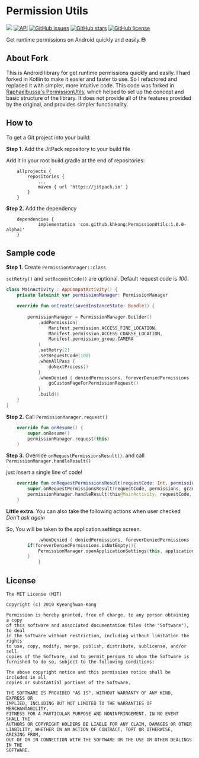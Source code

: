 # Permission Utils
[![](https://jitpack.io/v/khkong/PermissionUtils.svg)](https://jitpack.io/#khkong/PermissionUtils)
[![API](https://img.shields.io/badge/API-14%2B-brightgreen.svg?style=flat)](https://android-arsenal.com/api?level=14) [![GitHub issues](https://img.shields.io/github/issues/khkong/PermissionUtils.svg)](https://github.com/khkong/PermissionUtils/issues)
[![GitHub stars](https://img.shields.io/github/stars/khkong/PermissionUtils.svg)](https://github.com/kyeonghwan-kong/PermissionUtils/stargazers) 
[![GitHub license](https://img.shields.io/badge/license-MIT-blue.svg)](https://raw.githubusercontent.com/khkong/PermissionUtils/master/LICENSE) 

Get runtime permissions on Android quickly and easily.😎

## About Fork
This is Android library for get runtime permissions quickly and easily. I hard forked in Kotlin to make it easier and faster to use. So I refactored and replaced it with simpler, more intuitive code. This code was forked in [Raphaelbussa's PermissionUtils](https://github.com/raphaelbussa/PermissionUtils), which helped to set up the concept and basic structure of the library. It does not provide all of the features provided by the original, and provides simpler functionality.

## How to
To get a Git project into your build:

**Step 1.** Add the JitPack repository to your build file

Add it in your root build.gradle at the end of repositories:
```Gradle
	allprojects {
		repositories {
			...
			maven { url 'https://jitpack.io' }
		}
	}
```

**Step 2.** Add the dependency
```Gradle
	dependencies {
	        implementation 'com.github.khkong:PermissionUtils:1.0.0-alpha1'
	}
```
## Sample code

**Step 1.** Create `PermissionManager::class`

`setRetry()` and `setRequestCode()` are optional. Default request code is *100*.

```Kotlin
class MainActivity : AppCompatActivity() {
    private lateinit var permissionManager: PermissionManager

    override fun onCreate(savedInstanceState: Bundle?) {
	
        permissionManager = PermissionManager.Builder()
            .addPermission(
                Manifest.permission.ACCESS_FINE_LOCATION,
                Manifest.permission.ACCESS_COARSE_LOCATION,
                Manifest.permission_group.CAMERA
            )
            .setRetry(2)
            .setRequestCode(100)
            .whenAllPass {
                doNextProcess()
            }
            .whenDenied { deniedPermissions, foreverDeniedPermissions ->
                goCustomPageForPermissionRequest()
            }
            .build()
    }
}
```

**Step 2.** Call `PermissionManager.request()`
```Kotlin
    override fun onResume() {
        super.onResume()
        permissionManager.request(this)
    }
```

**Step 3.** Override `onRequestPermissionsResult()`. and call `PermissionManager.handleResult()`

just insert a single line of code!

```Kotlin
    override fun onRequestPermissionsResult(requestCode: Int, permissions: Array<out String>, grantResults: IntArray) {
        super.onRequestPermissionsResult(requestCode, permissions, grantResults)
        permissionManager.handleResult(this@MainActivity, requestCode, permissions, grantResults)
    }
```

**Little extra**. You can also take the following actions when user checked *Don't ask again*

So, You will be taken to the application settings screen.
```Kotlin
            .whenDenied { deniedPermissions, foreverDeniedPermissions ->
		if(foreverDeniedPermissions.isNotEmpty(){
			PermissionManager.openApplicationSettings(this, application.packageName)
		}
            }
```

## License
```
The MIT License (MIT)

Copyright (c) 2019 Kyeonghwan-Kong

Permission is hereby granted, free of charge, to any person obtaining a copy
of this software and associated documentation files (the "Software"), to deal
in the Software without restriction, including without limitation the rights
to use, copy, modify, merge, publish, distribute, sublicense, and/or sell
copies of the Software, and to permit persons to whom the Software is
furnished to do so, subject to the following conditions:

The above copyright notice and this permission notice shall be included in all
copies or substantial portions of the Software.

THE SOFTWARE IS PROVIDED "AS IS", WITHOUT WARRANTY OF ANY KIND, EXPRESS OR
IMPLIED, INCLUDING BUT NOT LIMITED TO THE WARRANTIES OF MERCHANTABILITY,
FITNESS FOR A PARTICULAR PURPOSE AND NONINFRINGEMENT. IN NO EVENT SHALL THE
AUTHORS OR COPYRIGHT HOLDERS BE LIABLE FOR ANY CLAIM, DAMAGES OR OTHER
LIABILITY, WHETHER IN AN ACTION OF CONTRACT, TORT OR OTHERWISE, ARISING FROM,
OUT OF OR IN CONNECTION WITH THE SOFTWARE OR THE USE OR OTHER DEALINGS IN THE
SOFTWARE.
```
